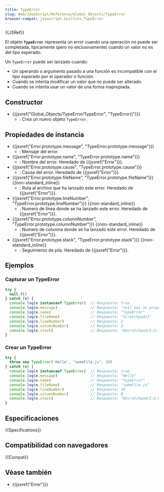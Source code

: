 ```yaml
---
title: TypeError
slug: Web/JavaScript/Reference/Global_Objects/TypeError
browser-compat: javascript.builtins.TypeError
---
```

{{JSRef}}

El objeto **`TypeError`** representa un error cuando una operación no puede ser completada, típicamente (pero no exclusivamente) cuando un valor no es del tipo esperado.

Un `TypeError` puede ser lanzado cuando:

- Un operando o argumento pasado a una función es incompatible con el tipo esperado por el operador o función.
- Cuando se intenta modificar un valor que no puede ser alterado.
- Cuando se intenta usar un valor de una forma inapropiada.

## Constructor

- {{jsxref("Global_Objects/TypeError/TypeError", "TypeError()")}}
  - : Crea un nuevo objeto `TypeError`.

## Propiedades de instancia

- {{jsxref("Error.prototype.message", "TypeError.prototype.message")}}
  - : Mensaje del error.
- {{jsxref("Error.prototype.name", "TypeError.prototype.name")}}
  - : Nombre del error. Heredado de {{jsxref("Error")}}.
- {{jsxref("Error.prototype.cause", "TypeError.prototype.cause")}}
  - : Causa del error. Heredado de {{jsxref("Error")}}.
- {{jsxref("Error.prototype.fileName", "TypeError.prototype.fileName")}} {{non-standard_inline}}
  - : Ruta al archivo que ha lanzado este error. Heredado de {{jsxref("Error")}}.
- {{jsxref("Error.prototype.lineNumber", "TypeError.prototype.lineNumber")}} {{non-standard_inline}}
  - : Numero de línea donde se ha lanzado este error. Heredado de {{jsxref("Error")}}.
- {{jsxref("Error.prototype.columnNumber", "TypeError.prototype.columnNumber")}} {{non-standard_inline}}
  - : Numero de columna donde se ha lanzado este error. Heredado de {{jsxref("Error")}}.
- {{jsxref("Error.prototype.stack", "TypeError.prototype.stack")}} {{non-standard_inline}}
  - : Seguimiento de pila. Heredado de {{jsxref("Error")}}.

## Ejemplos

### Capturar un TypeError

```js
try {
  null.f()
} catch (e) {
  console.log(e instanceof TypeError)  // Respuesta: true
  console.log(e.message)               // Respuesta: "null has no properties"
  console.log(e.name)                  // Respuesta: "TypeError"
  console.log(e.fileName)              // Respuesta: "Scratchpad/1"
  console.log(e.lineNumber)            // Respuesta: 2
  console.log(e.columnNumber)          // Respuesta: 2
  console.log(e.stack)                 // Respuesta: "@Scratchpad/2:2:3\n"
}
```

### Crear un TypeError

```js
try {
  throw new TypeError('Hello', "someFile.js", 10)
} catch (e) {
  console.log(e instanceof TypeError)  // Respuesta: true
  console.log(e.message)               // Respuesta: "Hello"
  console.log(e.name)                  // Respuesta: "TypeError"
  console.log(e.fileName)              // Respuesta: "someFile.js"
  console.log(e.lineNumber)            // Respuesta: 10
  console.log(e.columnNumber)          // Respuesta: 0
  console.log(e.stack)                 // Respuesta: "@Scratchpad/2:2:9\n"
}
```

## Especificaciones

{{Specifications}}

## Compatibilidad con navegadores

{{Compat}}

## Véase también

- {{jsxref("Error")}}
